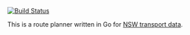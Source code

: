 [![Build Status](https://travis-ci.org/nickpad/transportdata.svg?branch=master)](https://travis-ci.org/nickpad/transportdata)

This is a route planner written in Go for [NSW transport
data](https://tdx.transportnsw.info/).
